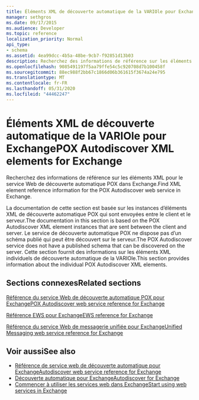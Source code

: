 ```yaml
---
title: Éléments XML de découverte automatique de la VARIOle pour Exchange
manager: sethgros
ms.date: 09/17/2015
ms.audience: Developer
ms.topic: reference
localization_priority: Normal
api_type:
- schema
ms.assetid: 4ea99dcc-4b5a-48be-9cb7-f92851d13b03
description: Recherchez des informations de référence sur les éléments XML pour le service Web de découverte automatique POX dans Exchange.
ms.openlocfilehash: 9085491197f5aa79ffe54c5c920708d7b100458f
ms.sourcegitcommit: 88ec988f2bb67c1866d06b361615f3674a24e795
ms.translationtype: MT
ms.contentlocale: fr-FR
ms.lasthandoff: 05/31/2020
ms.locfileid: "44462247"
---
```

# <a name="pox-autodiscover-xml-elements-for-exchange"></a><span data-ttu-id="93b3d-103">Éléments XML de découverte automatique de la VARIOle pour Exchange</span><span class="sxs-lookup"><span data-stu-id="93b3d-103">POX Autodiscover XML elements for Exchange</span></span>

<span data-ttu-id="93b3d-104">Recherchez des informations de référence sur les éléments XML pour le service Web de découverte automatique POX dans Exchange.</span><span class="sxs-lookup"><span data-stu-id="93b3d-104">Find XML element reference information for the POX Autodiscover web service in Exchange.</span></span>
  
<span data-ttu-id="93b3d-105">La documentation de cette section est basée sur les instances d’éléments XML de découverte automatique POX qui sont envoyées entre le client et le serveur.</span><span class="sxs-lookup"><span data-stu-id="93b3d-105">The documentation in this section is based on the POX Autodiscover XML element instances that are sent between the client and server.</span></span> <span data-ttu-id="93b3d-106">Le service de découverte automatique POX ne dispose pas d’un schéma publié qui peut être découvert sur le serveur.</span><span class="sxs-lookup"><span data-stu-id="93b3d-106">The POX Autodiscover service does not have a published schema that can be discovered on the server.</span></span> <span data-ttu-id="93b3d-107">Cette section fournit des informations sur les éléments XML individuels de découverte automatique de la VARIOle.</span><span class="sxs-lookup"><span data-stu-id="93b3d-107">This section provides information about the individual POX Autodiscover XML elements.</span></span>
  
## <a name="related-sections"></a><span data-ttu-id="93b3d-108">Sections connexes</span><span class="sxs-lookup"><span data-stu-id="93b3d-108">Related sections</span></span>
<span data-ttu-id="93b3d-109"><a name="bk_RelatedSections"> </a></span><span class="sxs-lookup"><span data-stu-id="93b3d-109"><a name="bk_RelatedSections"> </a></span></span>

[<span data-ttu-id="93b3d-110">Référence du service Web de découverte automatique POX pour Exchange</span><span class="sxs-lookup"><span data-stu-id="93b3d-110">POX Autodiscover web service reference for Exchange</span></span>](pox-autodiscover-web-service-reference-for-exchange.md)
  
[<span data-ttu-id="93b3d-111">Référence EWS pour Exchange</span><span class="sxs-lookup"><span data-stu-id="93b3d-111">EWS reference for Exchange</span></span>](ews-reference-for-exchange.md)
  
[<span data-ttu-id="93b3d-112">Référence du service Web de messagerie unifiée pour Exchange</span><span class="sxs-lookup"><span data-stu-id="93b3d-112">Unified Messaging web service reference for Exchange</span></span>](unified-messaging-web-service-reference-for-exchange.md)
  
## <a name="see-also"></a><span data-ttu-id="93b3d-113">Voir aussi</span><span class="sxs-lookup"><span data-stu-id="93b3d-113">See also</span></span>

- [<span data-ttu-id="93b3d-114">Référence de service web de découverte automatique pour Exchange</span><span class="sxs-lookup"><span data-stu-id="93b3d-114">Autodiscover web service reference for Exchange</span></span>](autodiscover-web-service-reference-for-exchange.md)
- [<span data-ttu-id="93b3d-115">Découverte automatique pour Exchange</span><span class="sxs-lookup"><span data-stu-id="93b3d-115">Autodiscover for Exchange</span></span>](../exchange-web-services/autodiscover-for-exchange.md)
- [<span data-ttu-id="93b3d-116">Commencer à utiliser les services web dans Exchange</span><span class="sxs-lookup"><span data-stu-id="93b3d-116">Start using web services in Exchange</span></span>](../exchange-web-services/start-using-web-services-in-exchange.md)
    

